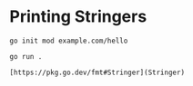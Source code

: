 # Printing Stringers

```
go init mod example.com/hello

go run .
```

```
[https://pkg.go.dev/fmt#Stringer](Stringer)
```